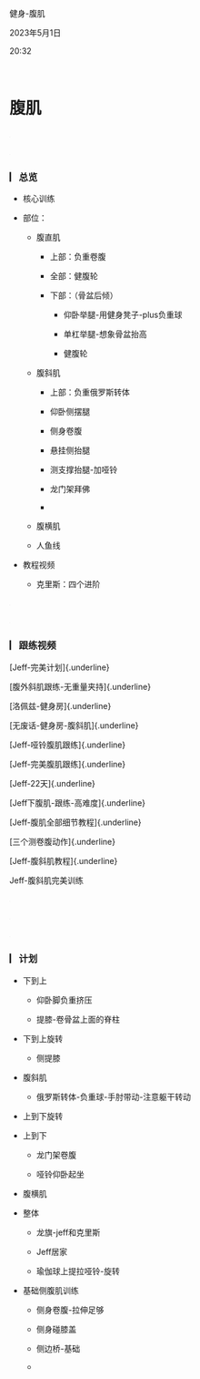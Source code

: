 健身-腹肌

2023年5月1日

20:32

 

**腹肌**
========

![](../../assets/007_健身-腹肌_000.png)

![](../../assets/007_健身-腹肌_000.png)

### **▏​总览**

-   核心训练

-   部位：

    -   腹直肌

        -   上部：负重卷腹

        -   全部：健腹轮

        -   下部：（骨盆后倾）

            -   仰卧举腿-用健身凳子-plus负重球

            -   单杠举腿-想象骨盆抬高

            -   健腹轮

    -   腹斜肌

        -   上部：负重俄罗斯转体

        -   仰卧侧摆腿

        -   侧身卷腹

        -   悬挂侧抬腿

        -   测支撑抬腿-加哑铃

        -   龙门架拜佛

        -    

    -   腹横肌

    -   人鱼线

-   教程视频

    -   克里斯：四个进阶

![](../../assets/007_健身-腹肌_000.png)

![](../../assets/007_健身-腹肌_000.png)

### **▏​跟练视频**

[Jeff-完美计划]{.underline}

[腹外斜肌跟练-无重量夹持]{.underline}

[洛佩兹-健身房]{.underline}

[无废话-健身房-腹斜肌]{.underline}

[Jeff-哑铃腹肌跟练]{.underline}

[Jeff-完美腹肌跟练]{.underline}

[Jeff-22天]{.underline}

[Jeff下腹肌-跟练-高难度]{.underline}

[Jeff-腹肌全部细节教程]{.underline}

[三个测卷腹动作]{.underline}

[Jeff-腹斜肌教程]{.underline}

Jeff-腹斜肌完美训练

![](../../assets/007_健身-腹肌_000.png)

![](../../assets/007_健身-腹肌_000.png)

![](../../assets/007_健身-腹肌_000.png)

### **▏​计划**

-   下到上

    -   仰卧脚负重挤压

    -   提膝-卷骨盆上面的脊柱

-   下到上旋转

    -   侧提膝

-   腹斜肌

    -   俄罗斯转体-负重球-手肘带动-注意躯干转动

-   上到下旋转

-   上到下

    -   龙门架卷腹

    -   哑铃仰卧起坐

-   腹横肌

-   整体

    -   龙旗-jeff和克里斯

    -   Jeff居家

    -   瑜伽球上提拉哑铃-旋转

-   基础侧腹肌训练

    -   侧身卷腹-拉伸足够

    -   侧身碰膝盖

    -   侧边桥-基础

    -    

 
